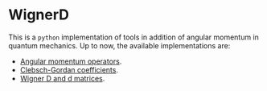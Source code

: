 # WignerD

This is a `python` implementation of tools in addition of angular momentum in quantum mechanics. Up to now, the available implementations are:
- [Angular momentum operators](angular_moment/). 
- [Clebsch-Gordan coefficients](cg/).
- [Wigner D and d matrices](wigner_d/).